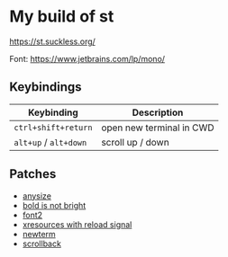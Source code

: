 # My build of st

https://st.suckless.org/

Font: https://www.jetbrains.com/lp/mono/

## Keybindings

| Keybinding | Description |
|------------|-------------|
| `ctrl+shift+return` | open new terminal in CWD |
| `alt+up` / `alt+down` | scroll up / down |

## Patches

* [anysize](https://st.suckless.org/patches/anysize/)
* [bold is not bright](https://st.suckless.org/patches/bold-is-not-bright/)
* [font2](https://st.suckless.org/patches/font2/)
* [xresources with reload signal](https://st.suckless.org/patches/xresources-with-reload-signal/)
* [newterm](https://st.suckless.org/patches/newterm/)
* [scrollback](https://st.suckless.org/patches/scrollback/)
